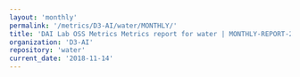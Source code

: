 ```yaml
---
layout: 'monthly'
permalink: '/metrics/D3-AI/water/MONTHLY/'
title: 'DAI Lab OSS Metrics Metrics report for water | MONTHLY-REPORT-2018-11-14'
organization: 'D3-AI'
repository: 'water'
current_date: '2018-11-14'
---
```

